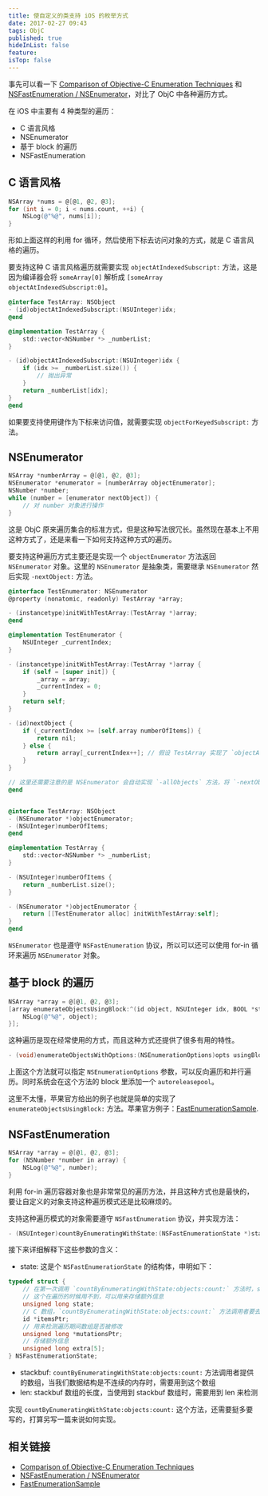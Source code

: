 ```yaml
---
title: 使自定义的类支持 iOS 的枚举方式
date: 2017-02-27 09:43
tags: ObjC
published: true
hideInList: false
feature: 
isTop: false
---
```


事先可以看一下 [Comparison of Objective-C Enumeration Techniques][1] 和 [NSFastEnumeration / NSEnumerator][2]，对比了 ObjC 中各种遍历方式。

<!-- more -->

在 iOS 中主要有 4 种类型的遍历：

* C 语言风格
* NSEnumerator
* 基于 block 的遍历
* NSFastEnumeration

## C 语言风格

```objectivec
NSArray *nums = @[@1, @2, @3];
for (int i = 0; i < nums.count, ++i) {
    NSLog(@"%@", nums[i]);
}
```

形如上面这样的利用 for 循环，然后使用下标去访问对象的方式，就是 C 语言风格的遍历。

要支持这种 C 语言风格遍历就需要实现 `objectAtIndexedSubscript:` 方法，这是因为编译器会将 `someArray[0]` 解析成 `[someArray objectAtIndexedSubscript:0]`。

```objectivec
@interface TestArray: NSObject
- (id)objectAtIndexedSubscript:(NSUInteger)idx;
@end

@implementation TestArray {
    std::vector<NSNumber *> _numberList;
}

- (id)objectAtIndexedSubscript:(NSUInteger)idx {
    if (idx >= _numberList.size()) {
        // 抛出异常
    }
    return _numberList[idx];
}
@end
```

如果要支持使用键作为下标来访问值，就需要实现 `objectForKeyedSubscript:` 方法。

## NSEnumerator

```objectivec
NSArray *numberArray = @[@1, @2, @3];
NSEnumerator *enumerator = [numberArray objectEnumerator];
NSNumber *number;
while (number = [enumerator nextObject]) {
    // 对 number 对象进行操作
}
```

这是 ObjC 原来遍历集合的标准方式，但是这种写法很冗长。虽然现在基本上不用这种方式了，还是来看一下如何支持这种方式的遍历。

要支持这种遍历方式主要还是实现一个 `objectEnumerator` 方法返回 `NSEnumerator` 对象。这里的 `NSEnumerator` 是抽象类，需要继承 `NSEnumerator` 然后实现 `-nextObject:` 方法。

```objectivec
@interface TestEnumerator: NSEnumerator
@property (nonatomic, readonly) TestArray *array;

- (instancetype)initWithTestArray:(TestArray *)array;
@end

@implementation TestEnumerator {
    NSUInteger _currentIndex;
}

- (instancetype)initWithTestArray:(TestArray *)array {
    if (self = [super init]) {
        _array = array;
        _currentIndex = 0;
    }
    return self;
}

- (id)nextObject {
    if (_currentIndex >= [self.array numberOfItems]) {
        return nil;
    } else {
        return array[_currentIndex++]; // 假设 TestArray 实现了 `objectAtIndexedSubscript:` 方法
    }
}

// 这里还需要注意的是 NSEnumerator 会自动实现 `-allObjects` 方法，将 `-nextObject` 方法返回的对象填入数组中
@end


@interface TestArray: NSObject
- (NSEnumerator *)objectEnumerator;
- (NSUInteger)numberOfItems;
@end

@implementation TestArray {
    std::vector<NSNumber *> _numberList;
}

- (NSUInteger)numberOfItems {
    return _numberList.size();
}

- (NSEnumerator *)objectEnumerator {
    return [[TestEnumerator alloc] initWithTestArray:self];
}
@end
```

`NSEnumerator` 也是遵守 `NSFastEnumeration` 协议，所以可以还可以使用 for-in 循环来遍历 `NSEnumerator` 对象。

## 基于 block 的遍历

```objectivec
NSArray *array = @[@1, @2, @3];
[array enumerateObjectsUsingBlock:^(id object, NSUInteger idx, BOOL *stop) {
    NSLog(@"%@", object);
}];
```

这种遍历是现在经常使用的方式，而且这种方式还提供了很多有用的特性。

```objectivec
- (void)enumerateObjectsWithOptions:(NSEnumerationOptions)opts usingBlock:(void (^)(id obj, NSUInteger idx, BOOL *stop))block
```

上面这个方法就可以指定 `NSEnumerationOptions` 参数，可以反向遍历和并行遍历。同时系统会在这个方法的 block 里添加一个 `autoreleasepool`。

这里不太懂，苹果官方给出的例子也就是简单的实现了 `enumerateObjectsUsingBlock:` 方法。苹果官方例子：[FastEnumerationSample][3].

## NSFastEnumeration

```objectivec
NSArray *array = @[@1, @2, @3];
for (NSNumber *number in array) {
    NSLog(@"%@", number);
}
```

利用 for-in 遍历容器对象也是非常常见的遍历方法，并且这种方式也是最快的，要让自定义的对象支持这种遍历模式还是比较麻烦的。

支持这种遍历模式的对象需要遵守 `NSFastEnumeration` 协议，并实现方法：

```objectivec
- (NSUInteger)countByEnumeratingWithState:(NSFastEnumerationState *)state objects:(id *)stackbuf count:(NSUInteger)len;
```

接下来详细解释下这些参数的含义：

* state: 这是个 `NSFastEnumerationState` 的结构体，申明如下：

```objectivec
typedef struct {
    // 在第一次调用 `countByEnumeratingWithState:objects:count:` 方法时，state 为 0，
    // 这个在遍历的时候用不到，可以用来存储额外信息
    unsigned long state; 
    // C 数组，`countByEnumeratingWithState:objects:count:` 方法调用者要去遍历的数组
    id *itemsPtr;
    // 用来检测遍历期间数组是否被修改
    unsigned long *mutationsPtr;
    // 存储额外信息
    unsigned long extra[5]; 
} NSFastEnumerationState;
```
* stackbuf: `countByEnumeratingWithState:objects:count:` 方法调用者提供的数组，当我们数据结构是不连续的内存时，需要用到这个数组
* len: stackbuf 数组的长度，当使用到 stackbuf 数组时，需要用到 len 来检测

实现 `countByEnumeratingWithState:objects:count:` 这个方法，还需要挺多要写的，打算另写一篇来说如何实现。

## 相关链接

* [Comparison of Objective-C Enumeration Techniques][1]
* [NSFast​Enumeration / NSEnumerator][2]
* [FastEnumerationSample][3]

[1]: https://www.mikeash.com/pyblog/friday-qa-2010-04-09-comparison-of-objective-c-enumeration-techniques.html
[2]: http://nshipster.com/enumerators/
[3]: https://developer.apple.com/library/ios/#samplecode/FastEnumerationSample/Introduction/Intro.html


